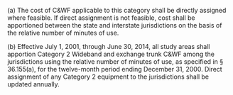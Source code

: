 (a) The cost of C&WF applicable to this category shall be directly assigned where feasible. If direct assignment is not feasible, cost shall be apportioned between the state and interstate jurisdictions on the basis of the relative number of minutes of use.

(b) Effective July 1, 2001, through June 30, 2014, all study areas shall apportion Category 2 Wideband and exchange trunk C&WF among the jurisdictions using the relative number of minutes of use, as specified in § 36.155(a), for the twelve-month period ending December 31, 2000. Direct assignment of any Category 2 equipment to the jurisdictions shall be updated annually.

